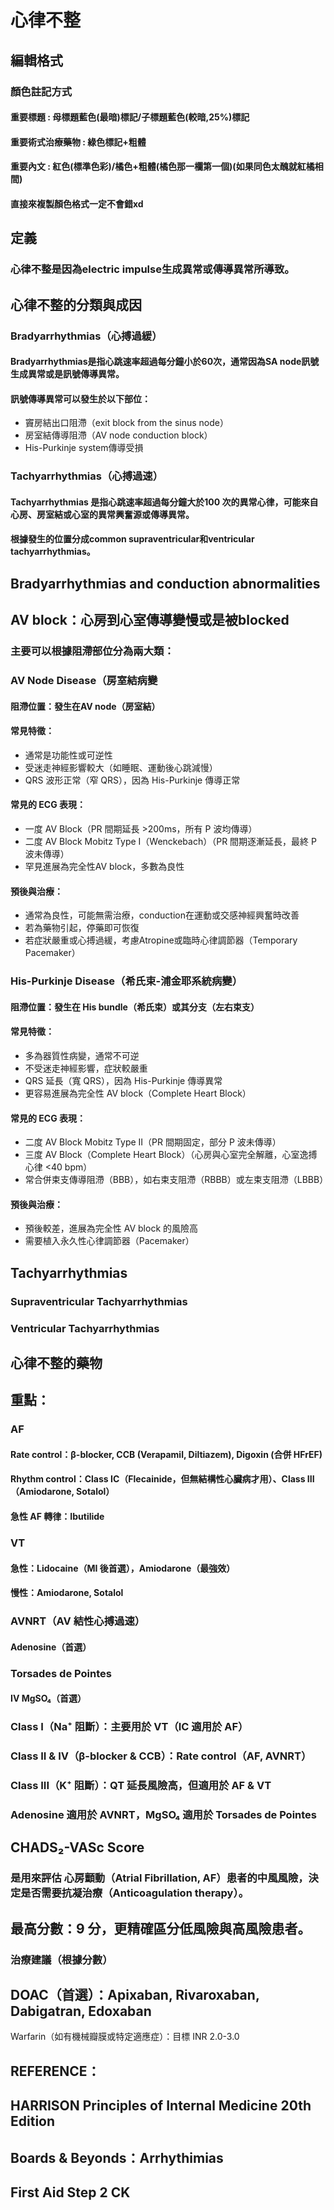 # 心律不整

## 編輯格式

### 顏色註記方式

#### 重要標題 : 母標題藍色(最暗)標記/子標題藍色(較暗,25%)標記

#### 重要術式治療藥物 : 綠色標記+粗體

#### 重要內文 : 紅色(標準色彩)/橘色+粗體(橘色那一欄第一個)(如果同色太醜就紅橘相間)

#### 直接來複製顏色格式一定不會錯xd

## 定義

### 心律不整是因為electric impulse生成異常或傳導異常所導致。

## 心律不整的分類與成因

### Bradyarrhythmias（心搏過緩）

#### Bradyarrhythmias是指心跳速率超過每分鐘小於60次，通常因為SA node訊號生成異常或是訊號傳導異常。

#### 訊號傳導異常可以發生於以下部位：

- 竇房結出口阻滯（exit block from the sinus node）
- 房室結傳導阻滯（AV node conduction block）
- His-Purkinje system傳導受損
### Tachyarrhythmias（心搏過速）

#### Tachyarrhythmias 是指心跳速率超過每分鐘大於100 次的異常心律，可能來自心房、房室結或心室的異常興奮源或傳導異常。

#### 根據發生的位置分成common supraventricular和ventricular tachyarrhythmias。

## Bradyarrhythmias and conduction abnormalities

## AV block：心房到心室傳導變慢或是被blocked

### 主要可以根據阻滯部位分為兩大類：

### AV Node Disease（房室結病變

#### 阻滯位置：發生在AV node（房室結）

#### 常見特徵：

- 通常是功能性或可逆性
- 受迷走神經影響較大（如睡眠、運動後心跳減慢）
- QRS 波形正常（窄 QRS），因為 His-Purkinje 傳導正常
#### 常見的 ECG 表現：

- 一度 AV Block（PR 間期延長 >200ms，所有 P 波均傳導）
- 二度 AV Block Mobitz Type I（Wenckebach）（PR 間期逐漸延長，最終 P 波未傳導）
- 罕見進展為完全性AV block，多數為良性
#### 預後與治療：

- 通常為良性，可能無需治療，conduction在運動或交感神經興奮時改善
- 若為藥物引起，停藥即可恢復
- 若症狀嚴重或心搏過緩，考慮Atropine或臨時心律調節器（Temporary Pacemaker）
### His-Purkinje Disease（希氏束-浦金耶系統病變）

#### 阻滯位置：發生在 His bundle（希氏束）或其分支（左右束支）

#### 常見特徵：

- 多為器質性病變，通常不可逆
- 不受迷走神經影響，症狀較嚴重
- QRS 延長（寬 QRS），因為 His-Purkinje 傳導異常
- 更容易進展為完全性 AV block（Complete Heart Block）
#### 常見的 ECG 表現：

- 二度 AV Block Mobitz Type II（PR 間期固定，部分 P 波未傳導）
- 三度 AV Block（Complete Heart Block）（心房與心室完全解離，心室逸搏心律 <40 bpm）
- 常合併束支傳導阻滯（BBB），如右束支阻滯（RBBB）或左束支阻滯（LBBB）
#### 預後與治療：

- 預後較差，進展為完全性 AV block 的風險高
- 需要植入永久性心律調節器（Pacemaker）
## Tachyarrhythmias

### Supraventricular Tachyarrhythmias

### Ventricular Tachyarrhythmias

## 心律不整的藥物

## 重點：

### AF

#### Rate control：β-blocker, CCB (Verapamil, Diltiazem), Digoxin (合併 HFrEF)

#### Rhythm control：Class IC（Flecainide，但無結構性心臟病才用）、Class III（Amiodarone, Sotalol）

#### 急性 AF 轉律：Ibutilide

### VT

#### 急性：Lidocaine（MI 後首選），Amiodarone（最強效）

#### 慢性：Amiodarone, Sotalol

### AVNRT（AV 結性心搏過速）

#### Adenosine（首選）

### Torsades de Pointes

#### IV MgSO₄（首選）

### Class I（Na⁺ 阻斷）：主要用於 VT（IC 適用於 AF）

### Class II & IV（β-blocker & CCB）：Rate control（AF, AVNRT）

### Class III（K⁺ 阻斷）：QT 延長風險高，但適用於 AF & VT

### Adenosine 適用於 AVNRT，MgSO₄ 適用於 Torsades de Pointes

## CHADS₂-VASc Score

### 是用來評估 心房顫動（Atrial Fibrillation, AF）患者的中風風險，決定是否需要抗凝治療（Anticoagulation therapy）。

## 最高分數：9 分，更精確區分低風險與高風險患者。

### 治療建議（根據分數）

## DOAC（首選）：Apixaban, Rivaroxaban, Dabigatran, Edoxaban
Warfarin（如有機械瓣膜或特定適應症）：目標 INR 2.0-3.0

## REFERENCE：

## HARRISON Principles of Internal Medicine 20th Edition

## Boards & Beyonds：Arrhythimias

## First Aid Step 2 CK

